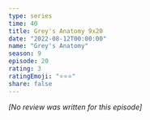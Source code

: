 ```yaml
---
type: series
time: 40
title: Grey's Anatomy 9x20
date: "2022-08-12T00:00:00"
name: "Grey's Anatomy"
season: 9
episode: 20
rating: 3
ratingEmoji: "⭐️⭐️⭐️"
share: false
---
```


_[No review was written for this episode]_
